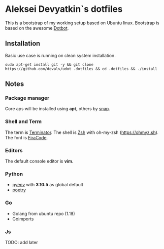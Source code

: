 # Aleksei Devyatkin`s dotfiles

This is a bootstrap of my working setup based on Ubuntu linux.
Bootstrap is based on the awesome [Dotbot](https://github.com/anishathalye/dotbot).

## Installation

Basic use case is running on clean system installation.

```shell
sudo apt-get install git -y && git clone https://github.com/devalv/udot .dotfiles && cd .dotfiles && ./install
```

## Notes

### Package manager
Core aps will be installed using **apt**, others by [snap](https://snapcraft.io/docs/getting-started).

### Shell and Term
The term is [Terminator](https://terminator-gtk3.readthedocs.io/en/latest/).
The shell is [Zsh](https://www.zsh.org) with oh-my-zsh (https://ohmyz.sh). 
The font is [FiraCode](https://github.com/tonsky/FiraCode).

### Editors
The default console editor is **vim**.

### Python
* [pyenv](https://github.com/pyenv/pyenv) with **3.10.5** as global default
* [poetry](https://python-poetry.org/)

### Go
* Golang from ubuntu repo (1.18)
* Goimports

### Js
TODO: add later
